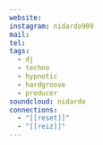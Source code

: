 ```yaml
---
website: 
instagram: nidardo909
mail: 
tel: 
tags:
  - dj
  - techno
  - hypnotic
  - hardgroove
  - producer
soundcloud: nidardo
connections:
  - "[[reset]]"
  - "[[reiz]]"
---
```


